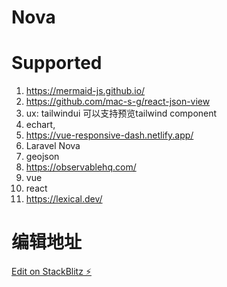 # Nova

# Supported 

1. https://mermaid-js.github.io/
2. https://github.com/mac-s-g/react-json-view
3. ux: tailwindui 可以支持预览tailwind component
4. echart,
5. https://vue-responsive-dash.netlify.app/
6. Laravel Nova
7. geojson
8. https://observablehq.com/
9. vue
10. react
11. https://lexical.dev/






# 编辑地址

[Edit on StackBlitz ⚡️](https://stackblitz.com/edit/web-platform-qok61q)